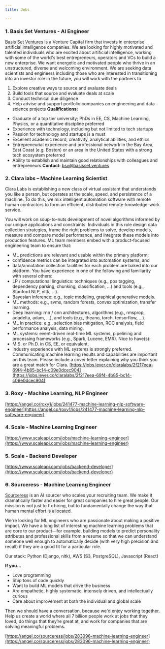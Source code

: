 ```yaml
---
title: Jobs

---
```


### 1. **Basis Set Ventures** - AI Engineer
[Basis Set Ventures](https://basisset.ventures/) is a Venture Capital firm that invests in enterprise artificial intelligence companies. We are looking for highly motivated and talented individuals who are excited about artificial intelligence, working with some of the world's best entrepreneurs, operators and VCs to build a new enterprise. We want energetic and motivated people who thrive in an unstructured, diverse and welcoming environment.
We are seeking data scientists and engineers including those who are interested in transitioning into an investor role in the future, you will work with the partners to 
1. Explore creative ways to source and evaluate deals 
2. Build tools that source and evaluate deals at scale 
3. Conduct technical due diligence 
4. Help advise and support portfolio companies on engineering and data science projects
**Qualifications:**
- Graduate of a top tier university; PhDs in EE, CS, Machine Learning, Physics, or a quantitative discipline preferred
- Experience with technology, including but not limited to tech startups 
- Passion for technology and startups is a must
- Excellent academic record, creativity, analytical abilities, and ethics
- Entrepreneurial experience and professional network in the Bay Area, East Coast (e.g. Boston) or an area in the United States with a strong tech ecosystem preferred 
- Ability to establish and maintain good relationships with colleagues and entrepreneurs
**Contact:** [bsv@basisset.ventures](mailto:bsv@basisset.ventures)

### 2. **Clara labs** – Machine Learning Scientist
Clara Labs is establishing a new class of virtual assistant that understands you like a person, but operates at the scale, speed, and persistence of a machine. To do this, we mix intelligent automation software with remote human contractors to form an efficient, distributed remote-knowledge-work service.

You will work on soup-to-nuts development of novel algorithms informed by our unique applications and constraints. Individuals in this role design data collection strategies, frame the right problems to solve, develop models, measure and compare model performance, and integrate these models into production features.
ML team members embed with a product-focused engineering team to ensure that:
- ML predictions are relevant and usable within the primary platform;
- confidence metrics can be integrated into automation systems; and
- data/annotation collection facilities for each problem are baked into our platform.
You have experience in one of the following and familiarity with several others:
- LP / computational linguistics: techniques (e.g., pos tagging, dependency parsing, chunking, classification, ...) and tools (e.g., Stanford NLP, nltk, …).
- Bayesian inference: e.g., topic modeling, graphical generative models.
- ML methods: e.g., svms, random forests, convex optimization, transfer learning.
- Deep learning: rnn / cnn architectures, algorithms (e.g., rmsprop, adadelta, adam, ...), and tools (e.g., theano, torch, tensorflow, …).
- ML in practice: e.g., selection bias mitigation, ROC analysis, field performance analysis, data mining.
- ML systems: event-driven real-time ML systems, pipelining and processing frameworks (e.g., Spark, Lucene, EMR).
 Nice to have(s):
- M.S. or Ph.D. in CS, EE, or equivalent.
- Industry experience with ML systems is strongly preferred.
Communicating machine learning results and capabilities are important on this team. Please include a cover letter explaining why you think you are a great match for Clara.
[https://jobs.lever.co/claralabs/2f217eea-69f4-4b85-bc14-c09e0dcec904](https://jobs.lever.co/claralabs/2f217eea-69f4-4b85-bc14-c09e0dcec904)

### 3. **Roxy** - Machine Learning, NLP Engineer
[https://angel.co/roxy1/jobs/241477-machine-learning-nlp-software-engineer](https://angel.co/roxy1/jobs/241477-machine-learning-nlp-software-engineer)

### 4. **Scale** - Machine Learning Engineer
[https://www.scaleapi.com/jobs/machine-learning-engineer](https://www.scaleapi.com/jobs/machine-learning-engineer)

### 5. **Scale** - Backend Developer
[https://www.scaleapi.com/jobs/backend-developer](https://www.scaleapi.com/jobs/backend-developer)

### 6. **Sourceress - Machine Learning Engineer**
[Sourceress](http://www.sourceress.com) is an AI sourcer who scales your recruiting team. We make it dramatically faster and easier for great companies to hire great people. Our mission is not just to fix hiring, but to fundamentally change the way that human mental effort is allocated.

We're looking for ML engineers who are passionate about making a positive impact. We have a long list of interesting machine learning problems that are core to our product—for example, building models to predict personality attributes and professional skills from a resume so that we can understand someone well enough to automatically decide (with very high precision and recall) if they are a good fit for a particular role.

Our stack: Python (Django, nltk), AWS (S3, PostgreSQL), Javascript (React)

**If you...**
- Love programming 
- Ship tons of code quickly 
- Want to build ML models that drive the business 
- Are empathetic, highly systematic, intensely driven, and intellectually curious 
- Care about improvement at both the individual and global scale

Then we should have a conversation, because we'd enjoy working together. Help us create a world where all 7 billion people work at jobs that they loved, do things that they’re great at, and work for companies that are solving meaningful problems.

[https://angel.co/sourceress/jobs/283096-machine-learning-engineer](https://angel.co/sourceress/jobs/283096-machine-learning-engineer)